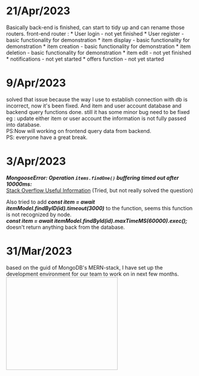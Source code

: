 # 21/Apr/2023
Basically back-end is finished, can start to tidy up and can rename those routers. 
front-end router : 
                * User login - not yet finished
                * User register - basic functionality for demonstration 
                * item display - basic functionality for demonstration
                * item creation - basic functionality for demonstration
                * item deletion - basic functionality for demonstration
                * item edit - not yet finished
                * notifications - not yet started
                * offers function - not yet started 
  

# 9/Apr/2023
solved that issue because the way I use to establish connection with db is incorrect, now it's been fixed. And item and user account database and backend query functions done. still it has some minor bug need to be fixed eg : update either item or user account the information is not fully passed into database. <br> PS:Now will working on frontend query data from backend.<br>PS: everyone have a great break.   

# 3/Apr/2023

***MongooseError: Operation `items.findOne()` buffering timed out after 10000ms:***<br>
[Stack Overflow Useful Information](https://stackoverflow.com/questions/65408618/mongooseerror-operation-users-findone-buffering-timed-out-after-10000ms) (Tried, but not really solved the question)<br>

Also tried to add ***const item = await itemModel.findByID(id).timeout(3000)*** to the function, seems this function is not recognized by node. <br>
***const item = await itemModel.findById(id).maxTimeMS(60000).exec();*** doesn't return anything back from the database. 
# 31/Mar/2023
based on the guid of MongoDB's MERN-stack, I have set up the development environment for our team to work on in next few months. <Br>
<img scr="MERN.png" width = 300 height = 250>
